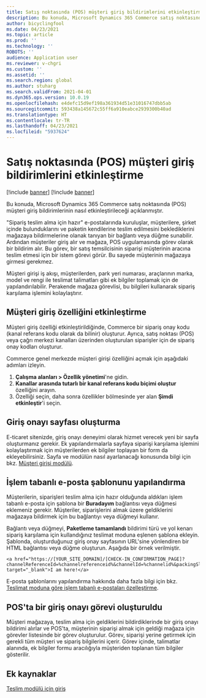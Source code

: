 ```yaml
---
title: Satış noktasında (POS) müşteri giriş bildirimlerini etkinleştirme
description: Bu konuda, Microsoft Dynamics 365 Commerce satış noktasında (POS) müşteri giriş bildirimlerinin nasıl etkinleştirileceği açıklanmıştır.
author: bicyclingfool
ms.date: 04/23/2021
ms.topic: article
ms.prod: ''
ms.technology: ''
ROBOTS: ''
audience: Application user
ms.reviewer: v-chgri
ms.custom: ''
ms.assetid: ''
ms.search.region: global
ms.author: stuharg
ms.search.validFrom: 2021-04-01
ms.dyn365.ops.version: 10.0.19
ms.openlocfilehash: e4defc15d9ef198a361934d51e31016747dbb5ab
ms.sourcegitcommit: 593438a145672c55ff6a910eabce2939300b40ad
ms.translationtype: HT
ms.contentlocale: tr-TR
ms.lasthandoff: 04/23/2021
ms.locfileid: "5937624"
---
```

# <a name="enable-customer-check-in-notifications-in-point-of-sale-pos"></a>Satış noktasında (POS) müşteri giriş bildirimlerini etkinleştirme

[!include [banner](includes/banner.md)]
[!include [banner](includes/preview-banner.md)]

Bu konuda, Microsoft Dynamics 365 Commerce satış noktasında (POS) müşteri giriş bildirimlerinin nasıl etkinleştirileceği açıklanmıştır.

"Sipariş teslim alma için hazır" e-postalarında kuruluşlar, müşterilere, şirket içinde bulunduklarını ve paketin kendilerine teslim edilmesini beklediklerini mağazaya bildirmelerine olanak tanıyan bir bağlantı veya düğme sunabilir. Ardından müşteriler giriş alır ve mağaza, POS uygulamasında görev olarak bir bildirim alır. Bu görev, bir satış temsilcisinin siparişi müşterinin aracına teslim etmesi için bir istem görevi görür. Bu sayede müşterinin mağazaya girmesi gerekmez.

Müşteri girişi iş akışı, müşterilerden, park yeri numarası, araçlarının marka, model ve rengi ile teslimat talimatları gibi ek bilgiler toplamak için de yapılandırılabilir. Perakende mağaza görevlisi, bu bilgileri kullanarak sipariş karşılama işlemini kolaylaştırır.

## <a name="enable-customer-check-in"></a>Müşteri giriş özelliğini etkinleştirme

Müşteri giriş özelliği etkinleştirildiğinde, Commerce bir sipariş onay kodu (kanal referans kodu olarak da bilinir) oluşturur. Ayrıca, satış noktası (POS) veya çağrı merkezi kanalları üzerinden oluşturulan siparişler için de sipariş onay kodları oluşturur. 

Commerce genel merkezde müşteri girişi özelliğini açmak için aşağıdaki adımları izleyin.

1. **Çalışma alanları \> Özellik yönetimi**'ne gidin.
2. **Kanallar arasında tutarlı bir kanal referans kodu biçimi oluştur** özelliğini arayın. 
3. Özelliği seçin, daha sonra özellikler bölmesinde yer alan **Şimdi etkinleştir**'i seçin. 

## <a name="create-a-check-in-confirmation-page"></a>Giriş onayı sayfası oluşturma

E-ticaret sitenizde, giriş onayı deneyimi olarak hizmet verecek yeni bir sayfa oluşturmanız gerekir. Ek yapılandırmalarla sayfaya siparişi karşılama işlemini kolaylaştırmak için müşterilerden ek bilgiler toplayan bir form da ekleyebilirsiniz. Sayfa ve modülün nasıl ayarlanacağı konusunda bilgi için bkz. [Müşteri girişi modülü](check-in-pickup-module.md).

## <a name="configure-the-transactional-email-template"></a>İşlem tabanlı e-posta şablonunu yapılandırma

Müşterilerin, siparişleri teslim alma için hazır olduğunda aldıkları işlem tabanlı e-posta için şablona bir **Buradayım** bağlantısı veya düğmesi eklemeniz gerekir. Müşteriler, siparişlerini almak üzere geldiklerini mağazaya bildirmek için bu bağlantıyı veya düğmeyi kullanır. 

Bağlantı veya düğmeyi, **Paketleme tamamlandı** bildirimi türü ve yol kenarı sipariş karşılama için kullandığınız teslimat moduna eşlenen şablona ekleyin. Şablonda, oluşturduğunuz giriş onay sayfasının URL'sine yönlendiren bir HTML bağlantısı veya düğme oluşturun. Aşağıda bir örnek verilmiştir.

```
<a href="https://[YOUR_SITE_DOMAIN]/[CHECK-IN_CONFIRMATION_PAGE]?channelReferenceId=%channelreferenceid%&channelId=%channelid%&packingSlipId=%packingslipid%" target="_blank">I am here!</a>
```
E-posta şablonlarını yapılandırma hakkında daha fazla bilgi için bkz. [Teslimat moduna göre işlem tabanlı e-postaları özelleştirme](customize-email-delivery-mode.md). 

## <a name="a-check-in-confirmation-task-is-created-in-pos"></a>POS'ta bir giriş onayı görevi oluşturuldu

Müşteri mağazaya, teslim alma için geldiklerini bildirdiklerinde bir giriş onayı bildirimi alırlar ve POS'ta, müşterinin siparişi almak için geldiği mağaza için görevler listesinde bir görev oluşturulur. Görev, siparişi yerine getirmek için gerekli tüm müşteri ve sipariş bilgilerini içerir. Görev içinde, talimatlar alanında, ek bilgiler formu aracılığıyla müşteriden toplanan tüm bilgiler gösterilir. 

## <a name="additional-resources"></a>Ek kaynaklar

[Teslim modülü için giriş](check-in-pickup-module.md)
